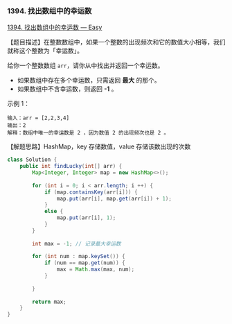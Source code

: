 ### 1394. 找出数组中的幸运数

[1394. 找出数组中的幸运数 — Easy](https://leetcode-cn.com/problems/find-lucky-integer-in-an-array/)

【题目描述】在整数数组中，如果一个整数的出现频次和它的数值大小相等，我们就称这个整数为「幸运数」。

给你一个整数数组 `arr`，请你从中找出并返回一个幸运数。

- 如果数组中存在多个幸运数，只需返回 **最大** 的那个。
- 如果数组中不含幸运数，则返回 **-1** 。

示例 1：

```
输入：arr = [2,2,3,4]
输出：2
解释：数组中唯一的幸运数是 2 ，因为数值 2 的出现频次也是 2 。
```

【解题思路】HashMap，key 存储数值，value 存储该数出现的次数

```java
class Solution {
    public int findLucky(int[] arr) {
        Map<Integer, Integer> map = new HashMap<>();
        
        for (int i = 0; i < arr.length; i ++) {
            if (map.containsKey(arr[i])) {
                map.put(arr[i], map.get(arr[i]) + 1);
            }
            else {
                map.put(arr[i], 1);
            }
        }
        
        int max = -1; // 记录最大幸运数
        
        for (int num : map.keySet()) {
            if (num == map.get(num)) {
                max = Math.max(max, num);        
            }
            
        }
        
        return max;
    }
}
```